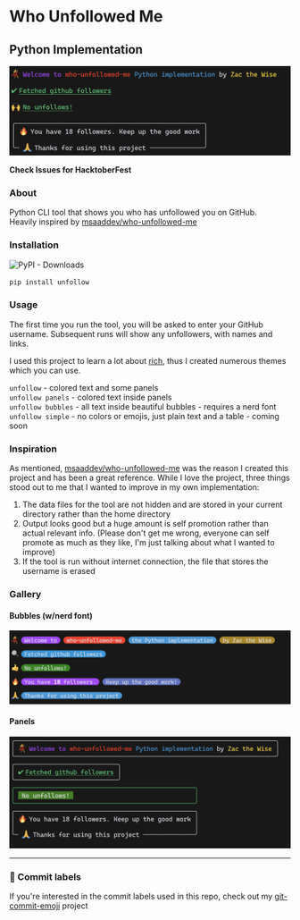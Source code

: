 # Who Unfollowed Me

## Python Implementation

![Regular style](./media/regular.png)

**Check Issues for HacktoberFest**

### About

Python CLI tool that shows you who has unfollowed you on GitHub.  
Heavily inspired by [msaaddev/who-unfollowed-me](https://github.com/msaaddev/who-unfollowed-me)  

### Installation

![PyPI - Downloads](https://img.shields.io/pypi/dm/unfollow?style=flat-square&color=blue)

```py
pip install unfollow
```

### Usage

The first time you run the tool, you will be asked to enter your GitHub username. Subsequent runs will show any unfollowers, with names and links.  

I used this project to learn a lot about [rich](https://github.com/Textualize/rich), thus I created numerous themes which you can use.

`unfollow` - colored text and some panels  
`unfollow panels` - colored text inside panels  
`unfollow bubbles` - all text inside beautiful bubbles - requires a nerd font  
`unfollow simple` - no colors or emojis, just plain text and a table - coming soon  

### Inspiration

As mentioned, [msaaddev/who-unfollowed-me](https://github.com/msaaddev/who-unfollowed-me) was the reason I created this project and has been a great reference. While I love the project, three things stood out to me that I wanted to improve in my own implementation:
1. The data files for the tool are not hidden and are stored in your current directory rather than the home directory
2. Output looks good but a huge amount is self promotion rather than actual relevant info. (Please don't get me wrong, everyone can self promote as much as they like, I'm just talking about what I wanted to improve)
3. If the tool is run without internet connection, the file that stores the username is erased

### Gallery

#### Bubbles (w/nerd font)
![Bubbles](media/bubbles.png)  

#### Panels
![Panels](media/panels.png)

---
### 🎉 Commit labels
If you're interested in the commit labels used in this repo, check out my [git-commit-emoji](https://github.com/TechWiz-3/git-commit-emojis) project
